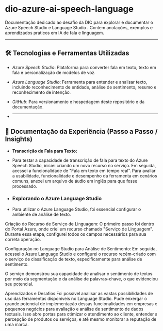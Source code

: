 # dio-azure-ai-speech-language
Documentação dedicado ao desafio da DIO para explorar e documentar o Azure Speech Studio e Language Studio . Contem anotações, exemplos e aprendizados praticos em IA de fala e linguagem.

---

## 🛠️ Tecnologias e Ferramentas Utilizadas

* *Azure Speech Studio*: Plataforma para converter fala em texto, texto em fala e personalização de modelos de voz.
* *Azure Language Studio*: Ferramenta para entender e analisar texto, incluindo reconhecimento de entidade, análise de sentimento, resumo e reconhecimento de intenção.
* *GitHub*: Para versionamento e hospedagem deste repositório e da documentação.

* ---

## 📝 Documentação da Experiência (Passo a Passo / Insights)

* **Transcrição de Fala para Texto:**

* Para testar a capacidade de transcrição de fala para texto do Azure Speech Studio, iniciei criando um novo recurso no serviço. Em seguida, acessei a funcionalidade de "Fala em texto em tempo real". Para avaliar a usabilidade, funcionalidade e desempenho da ferramenta em cenários comuns, anexei um arquivo de áudio em inglês para que fosse processado.

* ### Explorando o Azure Language Studio

* Para utilizar o Azure Language Studio, foi essencial configurar o ambiente de análise de texto.

Criação do Recurso de Serviço de Linguagem: O primeiro passo foi dentro do Portal Azure, onde criei um recurso chamado "Serviço de Linguagem". Durante essa etapa, configurei todos os campos necessários para sua correta operação.

Configuração no Language Studio para Análise de Sentimento: Em seguida, acessei o Azure Language Studio e configurei o recurso recém-criado com o serviço de classificação de texto, especificamente para análise de sentimento.

O serviço demonstrou sua capacidade de analisar o sentimento de textos por meio da segmentação e da análise de palavras-chave, o que evidenciou seu potencial.

Aprendizados e Desafios
Foi possível analisar as vastas possibilidades de uso das ferramentas disponíveis no Language Studio. Pude enxergar o grande potencial de implementação dessas funcionalidades em empresas e pequenos negócios para avaliação e análise de sentimento de dados textuais. Isso abre portas para otimizar o atendimento ao cliente, entender a percepção de produtos ou serviços, e até mesmo monitorar a reputação de uma marca.

